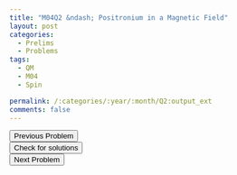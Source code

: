 ```yaml
---
title: "M04Q2 &ndash; Positronium in a Magnetic Field"
layout: post
categories:
  - Prelims
  - Problems
tags:
  - QM
  - M04
  - Spin

permalink: /:categories/:year/:month/Q2:output_ext
comments: false
---
```

<object data="2004M2Q.pdf" type="application/pdf" width="100%" height="500"></object>

<div class='navbar'>
	<div float='left'><button onclick="window.location='Q1.html'" >Previous Problem</button></div>
	<div float='center'><button onclick="window.location='https://princetonprelim.com/prelim/13/'">Check for solutions</button></div>
	<div float='right'><button onclick="window.location='Q3.html'" > Next Problem</button></div>
</div>

